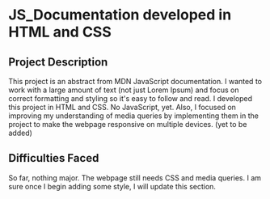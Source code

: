 # JS_Documentation developed in HTML and CSS
## Project Description
This project is an abstract from MDN JavaScript documentation. I wanted to work with a large amount of text (not just Lorem Ipsum) and focus on correct formatting and styling so it's easy to follow and read. I developed this project in HTML and CSS. No JavaScript, yet. Also, I focused on improving my understanding of media queries by implementing them in the project to make the webpage responsive on multiple devices. (yet to be added)

## Difficulties Faced
So far, nothing major. The webpage still needs CSS and media queries. I am sure once I begin adding some style, I will update this section. 